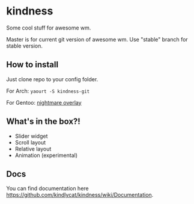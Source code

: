kindness
========

Some cool stuff for awesome wm.

Master is for current git version of awesome wm. Use "stable" branch for stable version.

## How to install
Just clone repo to your config folder. 

For Arch:
```yaourt -S kindness-git```

For Gentoo:
[nightmare overlay](https://gitlab.com/r3lgar/nightmare)

## What's in the box?!
* Slider widget
* Scroll layout
* Relative layout
* Animation (experimental)

## Docs
You can find documentation here https://github.com/kindlycat/kindness/wiki/Documentation.
